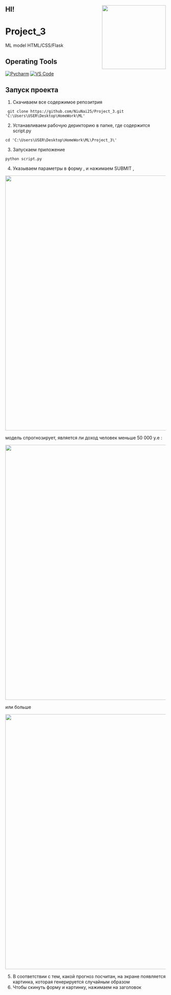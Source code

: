 ## HI! <img align='right' src='https://media.giphy.com/media/bcKmIWkUMCjVm/giphy.gif' width='200"'>


# Project_3
ML model HTML/CSS/Flask 


## Operating Tools 


[![Pycharm](https://img.shields.io/badge/IDE-PyCharm-yellow?style=flat-square&logo=JetBrains)](https://www.jetbrains.com/pycharm/)
[![VS Code](https://img.shields.io/badge/IDE-VSCode-%23007ACC?style=flat-square&logo=Visual-studio-code)](https://code.visualstudio.com/)

## Запуск проекта

1. Скачиваем все  содержимое репозитрия 
```
 git clone https://github.com/NiuNai25/Project_3.git  'C:\Users\USER\Desktop\HomeWork\ML'
```
2. Устанавливаем рабочую дерикторию в папке, где содержится script.py
```
cd 'C:\Users\USER\Desktop\HomeWork\ML\Project_3\'
```
3. Запускаем приложение

```
python script.py 
```
4. Указываем параметры в форму , и нажимаем SUBMIT ,
 
 <img src=https://user-images.githubusercontent.com/117024752/211198775-93d27c07-5675-4198-af73-398b3e0c0511.png width=800 height=800>

 модель спрогнозирует, является ли доход человек меньше 50 000 у.е :
 
<img src=https://user-images.githubusercontent.com/117024752/211198808-248bedb3-097c-44cb-a0fd-059c1235e02e.png width=800 height=800>

или больше 

<img src=https://user-images.githubusercontent.com/117024752/211198848-40f1d2a1-8a44-4a96-9f8a-efa8039e8651.png width=800 height=800>


5. В соответствии с тем, какой прогноз посчитан, на экране появляется картинка, которая генерируется случайным образом
6. Чтобы скинуть форму и картинку, нажимаем на заголовок
